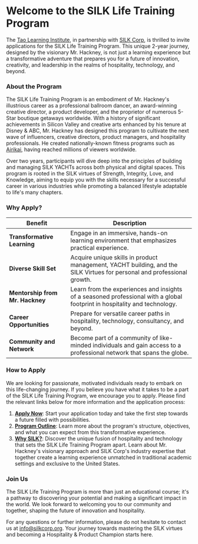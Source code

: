 # Welcome to the SILK Life Training Program

The [Tao Learning Institute](https://taolearning.org), in partnership with [SILK Corp](https://silkcorp.org), is thrilled to invite applications for the SILK Life Training Program. This unique 2-year journey, designed by the visionary Mr. Hackney, is not just a learning experience but a transformative adventure that prepares you for a future of innovation, creativity, and leadership in the realms of hospitality, technology, and beyond.

### About the Program

The SILK Life Training Program is an embodiment of Mr. Hackney's illustrious career as a professional ballroom dancer, an award-winning creative director, a product developer, and the proprietor of numerous 5-Star boutique getaways worldwide. With a history of significant achievements in Silicon Valley and creative arts enhanced by his tenure at Disney & ABC, Mr. Hackney has designed this program to cultivate the next wave of influencers, creative directors, product managers, and hospitality professionals. He created nationally-known fitness programs such as [Airikai](https://airikai.com), having reached millions of viewers worldwide.

Over two years, participants will dive deep into the principles of building and managing SILK YACHTs across both physical and digital spaces. This program is rooted in the SILK virtues of Strength, Integrity, Love, and Knowledge, aiming to equip you with the skills necessary for a successful career in various industries while promoting a balanced lifestyle adaptable to life's many chapters.

### Why Apply?

| Benefit               | Description                                                                                       |
|-----------------------|---------------------------------------------------------------------------------------------------|
| **Transformative Learning** | Engage in an immersive, hands-on learning environment that emphasizes practical experience.       |
| **Diverse Skill Set**       | Acquire unique skills in product management, YACHT building, and the SILK Virtues for personal and professional growth. |
| **Mentorship from Mr. Hackney** | Learn from the experiences and insights of a seasoned professional with a global footprint in hospitality and technology. |
| **Career Opportunities**    | Prepare for versatile career paths in hospitality, technology, consultancy, and beyond.           |
| **Community and Network**  | Become part of a community of like-minded individuals and gain access to a professional network that spans the globe.     |

### How to Apply

We are looking for passionate, motivated individuals ready to embark on this life-changing journey. If you believe you have what it takes to be a part of the SILK Life Training Program, we encourage you to apply. Please find the relevant links below for more information and the application process:

1. **[Apply Now](https://github.com/NoteHive/Silk-Corp-Guide/blob/72f98793155bd8ec43967d9c9eb1233af61da013/Visa/apply.md)**: Start your application today and take the first step towards a future filled with possibilities.
2. **[Program Outline](https://github.com/NoteHive/Silk-Corp-Guide/blob/72f98793155bd8ec43967d9c9eb1233af61da013/Visa/program.md)**: Learn more about the program's structure, objectives, and what you can expect from this transformative experience.
3. **[Why SILK?](https://github.com/NoteHive/Silk-Corp-Guide/blob/3a87b374ea6ca076322d2b54159e017b4513dbcf/Visa/why.md)**: Discover the unique fusion of hospitality and technology that sets the SILK Life Training Program apart. Learn about Mr. Hackney's visionary approach and SILK Corp's industry expertise that together create a learning experience unmatched in traditional academic settings and exclusive to the United States.

### Join Us

The SILK Life Training Program is more than just an educational course; it's a pathway to discovering your potential and making a significant impact in the world. We look forward to welcoming you to our community and together, shaping the future of innovation and hospitality.

For any questions or further information, please do not hesitate  to contact us at [info@silkcorp.org](mailto:info@silkcorp.org). Your journey towards mastering the SILK virtues and becoming a Hospitality & Product Champion starts here.